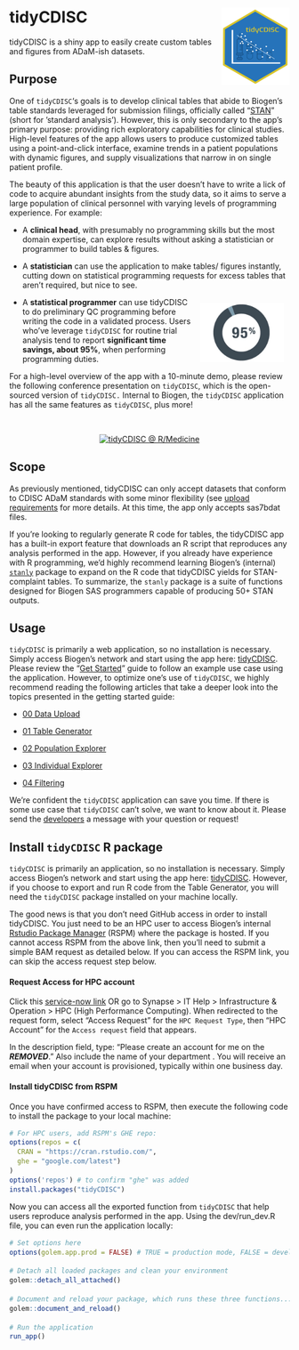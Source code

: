 
<!-- README.md is generated from README.Rmd. Please edit that file -->

# tidyCDISC <a href='https://Biogen-Inc.github.io/tidyCDISC/'><img src="man/figures/hex-tidyCDISC.png" align="right" height="139"/></a>

tidyCDISC is a shiny app to easily create custom tables and figures from
ADaM-ish datasets.

## Purpose

One of `tidyCDISC`‘s goals is to develop clinical tables that abide to
Biogen’s table standards leveraged for submission filings, officially
called
“[STAN](https://biib.sharepoint.com/:w:/r/sites/ADSTCS/DS&G/_layouts/15/Doc.aspx?sourcedoc=%7B86cf7567-db46-4983-9a12-fdc63e77cf98%7D&action=view&wdAccPdf=0&wdparaid=688A3ED1&CID=B3A09B8B-6A35-4F43-A484-5E9EF88CD5FA&wdLOR=c8053EEAB-66ED-4CA0-9B71-331B73267CD8)”
(short for ’standard analysis’). However, this is only secondary to the
app’s primary purpose: providing rich exploratory capabilities for
clinical studies. High-level features of the app allows users to produce
customized tables using a point-and-click interface, examine trends in a
patient populations with dynamic figures, and supply visualizations that
narrow in on single patient profile.

The beauty of this application is that the user doesn’t have to write a
lick of code to acquire abundant insights from the study data, so it
aims to serve a large population of clinical personnel with varying
levels of programming experience. For example:

-   A **clinical head**, with presumably no programming skills but the
    most domain expertise, can explore results without asking a
    statistician or programmer to build tables & figures.

-   A **statistician** can use the application to make tables/ figures
    instantly, cutting down on statistical programming requests for
    excess tables that aren’t required, but nice to see.

<div class="floatting">

<img src="man/figures/pct_95_cropped.jpg" width="30%" style="float:right; padding:10px" />

-   A **statistical programmer** can use tidyCDISC to do preliminary QC
    programming before writing the code in a validated process. Users
    who’ve leverage `tidyCDISC` for routine trial analysis tend to
    report **significant time savings, about 95%**, when performing
    programming duties.

</div>

For a high-level overview of the app with a 10-minute demo, please
review the following conference presentation on `tidyCDISC`, which is
the open-sourced version of `tidyCDISC.` Internal to Biogen, the
`tidyCDISC` application has all the same features as `tidyCDISC`, plus
more!

<br>

<center>

[![tidyCDISC @
R/Medicine](man/figures/tidyCDISC_RMedicine_thumbnail.png)](https://youtu.be/QeHSjw-vU3U?t=103)

</center>

## Scope

As previously mentioned, tidyCDISC can only accept datasets that conform
to CDISC ADaM standards with some minor flexibility (see [upload
requirements](https://Biogen-Inc.github.io/tidyCDISC/articles/x00_Data_Upload.html)
for more details. At this time, the app only accepts sas7bdat files.

If you’re looking to regularly generate R code for tables, the tidyCDISC
app has a built-in export feature that downloads an R script that
reproduces any analysis performed in the app. However, if you already
have experience with R programming, we’d highly recommend learning
Biogen’s (internal)
[`stanly`](https://www.google.com/) package
to expand on the R code that tidyCDISC yields for STAN-complaint tables.
To summarize, the `stanly` package is a suite of functions designed for
Biogen SAS programmers capable of producing 50+ STAN outputs.

## Usage

`tidyCDISC` is primarily a web application, so no installation is
necessary. Simply access Biogen’s network and start using the app here:
[tidyCDISC](https://awshpc22133.abc.amazon.biogen.com/tidyCDISC/).
Please review the “[Get
Started](https://Biogen-Inc.github.io/tidyCDISC/articles/tidyCDISC.html)”
guide to follow an example use case using the application. However, to
optimize one’s use of `tidyCDISC`, we highly recommend reading the
following articles that take a deeper look into the topics presented in
the getting started guide:

-   [00 Data
    Upload](https://Biogen-Inc.github.io/tidyCDISC/articles/x00_Data_Upload.html)

-   [01 Table
    Generator](https://Biogen-Inc.github.io/tidyCDISC/articles/x01_Table_Generator.html)

-   [02 Population
    Explorer](https://Biogen-Inc.github.io/tidyCDISC/articles/x02_Pop_Exp.html)

-   [03 Individual
    Explorer](https://Biogen-Inc.github.io/tidyCDISC/articles/x03_Indv_Expl.html)

-   [04
    Filtering](https://Biogen-Inc.github.io/tidyCDISC/articles/x04_Filtering.html)

We’re confident the `tidyCDISC` application can save you time. If there
is some use case that `tidyCDISC` can’t solve, we want to know about it.
Please send the
[developers](https://github.com/Biogen-Inc/tidyCDISC/issues/new) a
message with your question or request!

## Install `tidyCDISC` R package

`tidyCDISC` is primarily an application, so no installation is
necessary. Simply access Biogen’s network and start using the app here:
[tidyCDISC](https://awshpc22133.abc.amazon.biogen.com/tidyCDISC/).
However, if you choose to export and run R code from the Table
Generator, you will need the `tidyCDISC` package installed on your
machine locally.

The good news is that you don’t need GitHub access in order to install
tidyCDISC. You just need to be an HPC user to access Biogen’s internal
[Rstudio Package
Manager](http://cran.rstudio.com/client/#/repos/5/packages/tidyCDISC)
(RSPM) where the package is hosted. If you cannot access RSPM from the
above link, then you’ll need to submit a simple BAM request as detailed
below. If you can access the RSPM link, you can skip the access request
step below.

#### Request Access for HPC account

Click this [service-now
link](https://www.google.com/)
OR go to Synapse &gt; IT Help &gt; Infrastructure & Operation &gt; HPC
(High Performance Computing). When redirected to the request form,
select “Access Request” for the `HPC Request Type`, then “HPC Account”
for the `Access request` field that appears.

In the description field, type: “Please create an account for me on the
***REMOVED***.” Also include the name of your
department . You will
receive an email when your account is provisioned, typically within one
business day.

#### Install tidyCDISC from RSPM

Once you have confirmed access to RSPM, then execute the following code
to install the package to your local machine:

``` r
# For HPC users, add RSPM's GHE repo:
options(repos = c(
  CRAN = "https://cran.rstudio.com/",
  ghe = "google.com/latest")
)
options('repos') # to confirm "ghe" was added
install.packages("tidyCDISC")
```

Now you can access all the exported function from `tidyCDISC` that help
users reproduce analysis performed in the app. Using the dev/run\_dev.R
file, you can even run the application locally:

``` r
# Set options here
options(golem.app.prod = FALSE) # TRUE = production mode, FALSE = development mode

# Detach all loaded packages and clean your environment
golem::detach_all_attached()

# Document and reload your package, which runs these three functions...
golem::document_and_reload()

# Run the application 
run_app()
```
